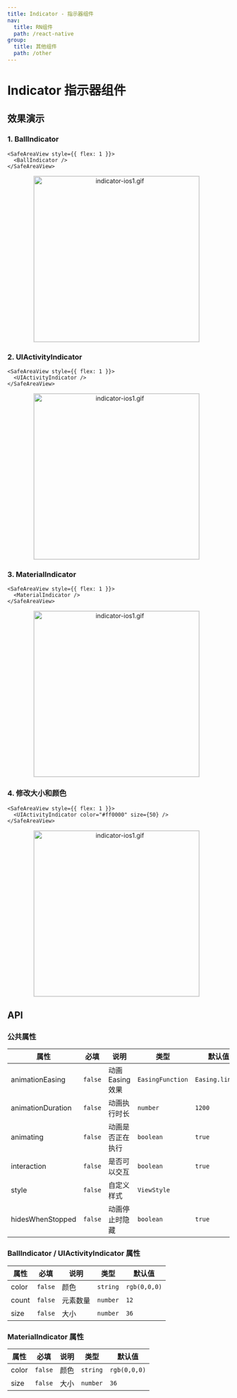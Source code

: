 ```yaml
---
title: Indicator - 指示器组件
nav:
  title: RN组件
  path: /react-native
group:
  title: 其他组件
  path: /other
---
```


# Indicator 指示器组件

## 效果演示

### 1. BallIndicator

```tsx | pure
<SafeAreaView style={{ flex: 1 }}>
  <BallIndicator />
</SafeAreaView>
```

<center>
  <figure>
    <img
      alt="indicator-ios1.gif"
      src="https://td-dev-public.oss-cn-hangzhou.aliyuncs.com/maoyes-app/1624173464148013948.gif"
      style="width: 375px; margin-right: 10px; border: 1px solid #ddd;"
    />
  </figure>
</center>

### 2. UIActivityIndicator

```tsx | pure
<SafeAreaView style={{ flex: 1 }}>
  <UIActivityIndicator />
</SafeAreaView>
```

<center>
  <figure>
    <img
      alt="indicator-ios1.gif"
      src="https://td-dev-public.oss-cn-hangzhou.aliyuncs.com/maoyes-app/1624173490303265458.gif"
      style="width: 375px; margin-right: 10px; border: 1px solid #ddd;"
    />
  </figure>
</center>

### 3. MaterialIndicator

```tsx | pure
<SafeAreaView style={{ flex: 1 }}>
  <MaterialIndicator />
</SafeAreaView>
```

<center>
  <figure>
    <img
      alt="indicator-ios1.gif"
      src="https://td-dev-public.oss-cn-hangzhou.aliyuncs.com/maoyes-app/1643177632601010878.gif"
      style="width: 375px; margin-right: 10px; border: 1px solid #ddd;"
    />
  </figure>
</center>

### 4. 修改大小和颜色

```tsx | pure
<SafeAreaView style={{ flex: 1 }}>
  <UIActivityIndicator color="#ff0000" size={50} />
</SafeAreaView>
```

<center>
  <figure>
    <img
      alt="indicator-ios1.gif"
      src="https://td-dev-public.oss-cn-hangzhou.aliyuncs.com/maoyes-app/1643177688024869837.gif"
      style="width: 375px; margin-right: 10px; border: 1px solid #ddd;"
    />
  </figure>
</center>

## API

### 公共属性

| 属性              | 必填    | 说明             | 类型             | 默认值          |
| ----------------- | ------- | ---------------- | ---------------- | --------------- |
| animationEasing   | `false` | 动画 Easing 效果 | `EasingFunction` | `Easing.linear` |
| animationDuration | `false` | 动画执行时长     | `number`         | `1200`          |
| animating         | `false` | 动画是否正在执行 | `boolean`        | `true`          |
| interaction       | `false` | 是否可以交互     | `boolean`        | `true`          |
| style             | `false` | 自定义样式       | `ViewStyle`      |                 |
| hidesWhenStopped  | `false` | 动画停止时隐藏   | `boolean`        | `true`          |

### BallIndicator / UIActivityIndicator 属性

| 属性  | 必填    | 说明     | 类型     | 默认值       |
| ----- | ------- | -------- | -------- | ------------ |
| color | `false` | 颜色     | `string` | `rgb(0,0,0)` |
| count | `false` | 元素数量 | `number` | `12`         |
| size  | `false` | 大小     | `number` | `36`         |

### MaterialIndicator 属性

| 属性  | 必填    | 说明 | 类型     | 默认值       |
| ----- | ------- | ---- | -------- | ------------ |
| color | `false` | 颜色 | `string` | `rgb(0,0,0)` |
| size  | `false` | 大小 | `number` | `36`         |
